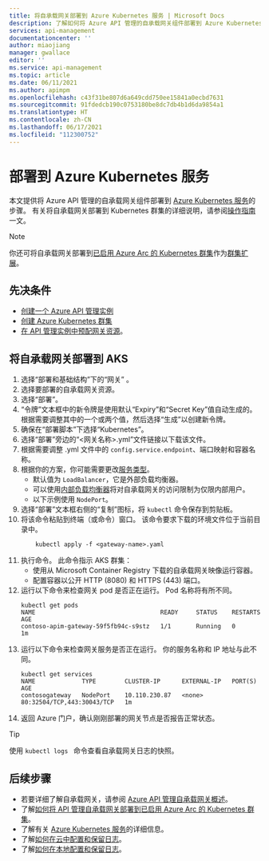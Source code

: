 ```yaml
---
title: 将自承载网关部署到 Azure Kubernetes 服务 | Microsoft Docs
description: 了解如何将 Azure API 管理的自承载网关组件部署到 Azure Kubernetes 服务
services: api-management
documentationcenter: ''
author: miaojiang
manager: gwallace
editor: ''
ms.service: api-management
ms.topic: article
ms.date: 06/11/2021
ms.author: apimpm
ms.openlocfilehash: c43f31be807d6a649cdd750ee15841a0ecbd7631
ms.sourcegitcommit: 91fdedcb190c0753180be8dc7db4b1d6da9854a1
ms.translationtype: HT
ms.contentlocale: zh-CN
ms.lasthandoff: 06/17/2021
ms.locfileid: "112300752"
---
```

# <a name="deploy-to-azure-kubernetes-service"></a>部署到 Azure Kubernetes 服务

本文提供将 Azure API 管理的自承载网关组件部署到 [Azure Kubernetes 服务](https://azure.microsoft.com/services/kubernetes-service/)的步骤。 有关将自承载网关部署到 Kubernetes 群集的详细说明，请参阅[操作指南](how-to-deploy-self-hosted-gateway-kubernetes.md)一文。

> [!NOTE]
> 你还可将自承载网关部署到[已启用 Azure Arc 的 Kubernetes 群集](how-to-deploy-self-hosted-gateway-azure-arc.md)作为[群集扩展](../azure-arc/kubernetes/extensions.md)。

## <a name="prerequisites"></a>先决条件

- [创建一个 Azure API 管理实例](get-started-create-service-instance.md)
- [创建 Azure Kubernetes 群集](../aks/kubernetes-walkthrough-portal.md)
- [在 API 管理实例中预配网关资源](api-management-howto-provision-self-hosted-gateway.md)。

## <a name="deploy-the-self-hosted-gateway-to-aks"></a>将自承载网关部署到 AKS

1. 选择“部署和基础结构”下的“网关” 。
2. 选择要部署的自承载网关资源。
3. 选择“部署”。
4. “令牌”文本框中的新令牌是使用默认“Expiry”和“Secret Key”值自动生成的。 根据需要调整其中的一个或两个值，然后选择“生成”以创建新令牌。
5. 确保在“部署脚本”下选择“Kubernetes”。 
6. 选择“部署”旁边的“<网关名称>.yml”文件链接以下载该文件。 
7. 根据需要调整 .yml 文件中的 `config.service.endpoint`、端口映射和容器名称。
8. 根据你的方案，你可能需要更改[服务类型](../aks/concepts-network.md#services)。 
    * 默认值为 `LoadBalancer`，它是外部负载均衡器。 
    * 可以使用[内部负载均衡器](../aks/internal-lb.md)将对自承载网关的访问限制为仅限内部用户。 
    * 以下示例使用 `NodePort`。
1. 选择“部署”文本框右侧的“复制”图标，将 `kubectl` 命令保存到剪贴板。 
1. 将该命令粘贴到终端（或命令）窗口。 该命令要求下载的环境文件位于当前目录中。
    ```console
        kubectl apply -f <gateway-name>.yaml
    ```
1. 执行命令。 此命令指示 AKS 群集：
    * 使用从 Microsoft Container Registry 下载的自承载网关映像运行容器。 
    * 配置容器以公开 HTTP (8080) 和 HTTPS (443) 端口。
1. 运行以下命令来检查网关 pod 是否正在运行。 Pod 名称将有所不同。
    ```console
    kubectl get pods
    NAME                                   READY     STATUS    RESTARTS   AGE
    contoso-apim-gateway-59f5fb94c-s9stz   1/1       Running   0          1m
    ```
1. 运行以下命令来检查网关服务是否正在运行。 你的服务名称和 IP 地址与此不同。
    ```console
    kubectl get services
    NAME             TYPE        CLUSTER-IP      EXTERNAL-IP   PORT(S)                      AGE
    contosogateway   NodePort    10.110.230.87   <none>        80:32504/TCP,443:30043/TCP   1m
    ```
1. 返回 Azure 门户，确认刚刚部署的网关节点是否报告正常状态。

> [!TIP]
> 使用 <code>kubectl logs <gateway-pod-name></code> 命令查看自承载网关日志的快照。

## <a name="next-steps"></a>后续步骤

* 若要详细了解自承载网关，请参阅 [Azure API 管理自承载网关概述](self-hosted-gateway-overview.md)。
* 了解[如何将 API 管理自承载网关部署到已启用 Azure Arc 的 Kubernetes 群集](how-to-deploy-self-hosted-gateway-azure-arc.md)。
* 了解有关 [Azure Kubernetes 服务](../aks/intro-kubernetes.md)的详细信息。
* 了解[如何在云中配置和保留日志](how-to-configure-cloud-metrics-logs.md)。
* 了解[如何在本地配置和保留日志](how-to-configure-local-metrics-logs.md)。
